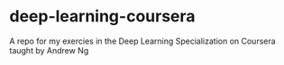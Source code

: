 # deep-learning-coursera

A repo for my exercies in the Deep Learning Specialization on Coursera taught by Andrew Ng

